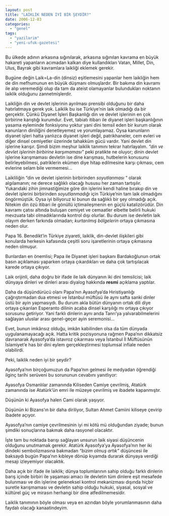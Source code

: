 ```yaml
---
layout: post
title: "LAİKLİK NEDEN İYİ BİR ŞEYDİR?"
date: 2006-12-03
categories: 
  - "genel"
tags: 
  - "yazilarim"
  - "yeni-ufuk-gazetesi"
---
```


Bu ülkede adının arkasına sığınılarak, arkasına sığınılan kavrama en büyük hakareti yapanların acımadan kalkan diye kullandıkları Vatan, Millet, Din, Ulus, Bayrak gibi kavramlara laikliği eklemek gerekir.

Bugüne değin Laik=La-din (dinsiz) eşitlemesini yapanlar hem laikliğin hem de din mefhumunun en büyük düşmanı olmuşlardır. Bir bakıma din kavramı ile alıp veremediği olup da tam da ateist olamayanlar bulundukları noktanın laiklik olduğunu zannetmişlerdir.

Laikliğin din ve devlet işlerinin ayrılması prensibi olduğunu bir daha hatırlatmaya gerek yok. Laiklik bu ise Türkiye’nin laik olmadığı da bir gerçektir. Çünkü Diyanet İşleri Başkanlığı din ve devlet işlerinin en çok birbirine karıştığı kurumdur. Evet, tabiatı itibarı ile diyanet işleri başkanlığının yasama eyleminde fonksiyonu yoktur yani dini temsil eden bir kurum olarak kanunların diniliğini denetleyemez ve yorumlayamaz. Oysa kanunların diyanet işleri hatta yanlızca diyanet işleri değil, patrikhaneler, cem evleri ve diğer dinsel cemiyetler üzerinde tahakküm gücü vardır. Yani devlet din işlerine karışır. Şimdi bizim meşhur laiklik tanımını tekrar hatırlayalım. _“din ve devlet işlerinin birbirine karşımaması”_ peki pratikte ne oluyor; dinin devlet işlerine karışmaması devletin ise dine karışması, hutbelerin konusunu belirleyebilmesi, patriklerin ekümen diye hitap edilmesine karşı çıkması, cem evlerine selam bile vermemesi…

Laikliliğin “din ve devlet işlerinin birbirinden _soyutlanması_ “ olarak algılamanın; ne derece sağlıklı olacağı hususu her zaman tartışılır. Yukarıdaki zihin jimnastiğimize göre din işlerini kendi haline bırakıp din ve devlet işlerini birbirinden _soyutlanmadığı_ için Türkiye’nin tam laik olmadığını öngörmüştük. Oysa iyi biliyoruz ki bunun da sağlıklı bir şey olmadığı açık. Nitekim din özü itibari ile gönüllü içtimaileşmenin en güçlü katalizörüdür. Din kavramı çatısı altında buluşan cemiyet ve cemaatler elbette belirli hukuki mevzuata tabi olmadıklarında kontrol dışı olurlar. Bu durum ise devletin laik olayım derken farkında olmadan; _kurtarılmış bölgelerin_ ortaya çıkmasına neden olur.

Papa 16. Benedikt’in Türkiye ziyareti, laiklik, din-devlet ilişkileri gibi konularda herkesin kafasında çeşitli soru işaretlerinin ortaya çıkmasına neden olmuşur.

Bunlardan en önemlisi; Papa ile Diyanet işleri başkanı Bardakoğlunun ortak basın açıklaması yaparken ortaya çıkardıkları ve daha çok tartışılacak karede ortaya çıkıyor.

Laik orijinli, daha doğru bir ifade ile laik dünyanın iki dini temsilcisi; laik dünyaya dinleri ve dinleri arası diyalog hakkında **resmi** açıklama yaptılar.

Daha da düşündürücü olanı Papa’nın Ayasofya’da Hıristiyanlığı çağrıştırmadan dua etmesi ve İstanbul müftüsü ile aynı safta sanki dinler üstü bir ayin yapmasıydı. Bu durum akla bütün dünyanın ortak dili diye ortaya çıkarılan Esperanto dilinin acaba dinsel karşılığı mı ortaya çıkıyor sorusunu getiriyor. Yani farklı dinlerin aynı anda Tanrı’ya yalvarabilmelerini sağlayan uluslar arası genel-geçer ayin seremonisi…

Evet, bunun imkânsız olduğu, imkân kabilinden olsa da tüm dünyada uygulanamayacağı açık. Hatta kritik pozisyonuna rağmen Papa’nın dikkatsiz davranarak Ayasofya’da istavroz çıkarması veya İstanbul İl Müftüsünün İslamiyet’e has bir dini eylem gerçekleştirmesi toplumsal infiale neden olabilirdi.

Peki, laiklik neden iyi bir şeydir?

Ayasofya’nın birçoğumuzun da Papa’nın gelmesi ile medyadan öğrendiği ilginç tarihi serüveni bu sorununun cevabını yanıtlıyor:

Ayasofya Osmanlılar zamanında Kiliseden Camiye çevrilmiş, Atatürk zamanında ise Atatürk’ün emri ile müzeye çevrilmiş ve ibadete kapanmıştır.

Düşünün ki Ayasofya halen Cami olarak yaşıyor.

Düşünün ki Bizans’ın bir daha diriliyor, Sultan Ahmet Camiini kiliseye çevirip ibadete açıyor.

Ayasofya’nın camiye çevrilmesinin iyi mi kötü mü olduğundan ziyade; bunun şimdiki sonuçlarına bakmak daha rasyonel olacaktır.

İşte tam bu noktada barışı sağlayan unsurun laik siyasi düşüncenin olduğunu unutmamak gerekir. Atatürk Ayasofya’ya Ayasofya’nın her iki dindeki sembolizmasına bakmadan _“bizim olmuş artık”_ düşüncesi ile baksaydı bugün Papa’nın kıbleye dönüp kıyamda durarak dünyaya verdiği mesajı izleyemiyor olacaktık.

Daha açık bir ifade ile laiklik; dünya toplumlarının sahip olduğu farklı dinlerin barış içinde birbiri ile yaşaması amacı ile devletin tüm dinlere eşit mesafede bulunması ve din işlerine geleneksel kontrol mekanizması dışında hiçbir suretle karışmaması ve devletin sahip olduğu hukuki, siyasal, sosyal ve kültürel güç ve mirasın herhangi bir dine atfedilmemesidir.

Laiklik tanımının böyle olması veya en azından böyle yorumlanmasının daha faydalı olacağı kanaatindeyim.
